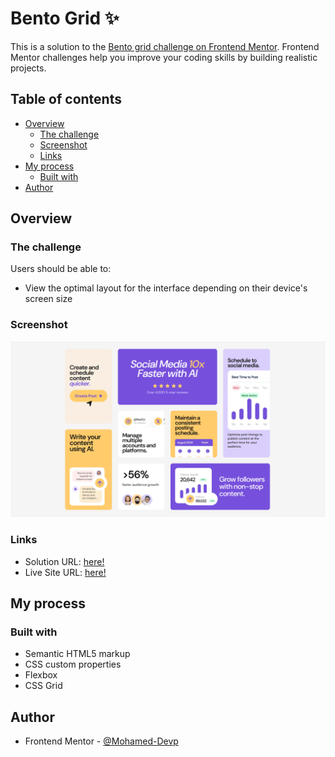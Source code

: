 # Bento Grid ✨

This is a solution to the [Bento grid challenge on Frontend Mentor](https://www.frontendmentor.io/challenges/bento-grid-RMydElrlOj). Frontend Mentor challenges help you improve your coding skills by building realistic projects. 

## Table of contents

- [Overview](#overview)
  - [The challenge](#the-challenge)
  - [Screenshot](#screenshot)
  - [Links](#links)
- [My process](#my-process)
  - [Built with](#built-with)
- [Author](#author)

## Overview

### The challenge

Users should be able to:

- View the optimal layout for the interface depending on their device's screen size

### Screenshot

![Preview Screenshot](/images/preview.png)

### Links

- Solution URL: [here!](https://www.frontendmentor.io/solutions/resposnive-bento-grid-built-with-html-and-css-HFzREjtqq9)
- Live Site URL: [here!](https://mohamed-devp.github.io/bento-grid/)

## My process

### Built with

- Semantic HTML5 markup
- CSS custom properties
- Flexbox
- CSS Grid

## Author

- Frontend Mentor - [@Mohamed-Devp](https://www.frontendmentor.io/profile/Mohamed-Devp)
